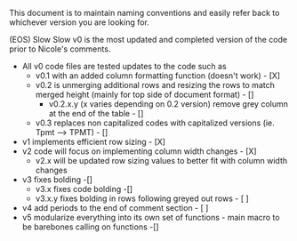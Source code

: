 This document is to maintain naming conventions and easily refer back to whichever version you are looking for.

(EOS) Slow Slow v0 is the most updated and completed version of the code prior to Nicole's comments.
  - All v0 code files are tested updates to the code such as
      - v0.1 with an added column formatting function (doesn't work) - [X]
      - v0.2 is unmerging additional rows and resizing the rows to match merged height (mainly for top side of document format) - []
        - v0.2.x.y (x varies depending on 0.2 version) remove grey column at the end of the table - []
      - v0.3 replaces non capitalized codes with capitalized versions (ie. Tpmt --> TPMT) - []
  - v1 implements efficient row sizing - [X]
  - v2 code will focus on implementing column width changes - [X]
      - v2.x will be updated row sizing values to better fit with column width changes
  - v3 fixes bolding -[]
      - v3.x fixes code bolding -[]
      - v3.x.y fixes bolding in rows following greyed out rows - [ ]
  - v4 add periods to the end of comment section - [ ]
  - v5 modularize everything into its own set of functions - main macro to be barebones calling on functions -[]
